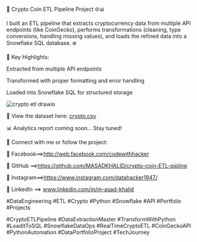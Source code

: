 🚀 Crypto Coin ETL Pipeline Project 🌐📊

I built an ETL pipeline that extracts cryptocurrency data from multiple API endpoints (like CoinGecko), performs transformations (cleaning, type conversions, handling missing values), and loads the refined data into a Snowflake SQL database. ❄️

🔧 Key Highlights:

Extracted from multiple API endpoints

Transformed with proper formatting and error handling

Loaded into Snowflake SQL for structured storage


![crypto etl drawio](https://github.com/user-attachments/assets/b803efb2-6dea-4fcd-bfde-5bc65f94d4fe)

📂 View the dataset here: 
[crypto.csv](https://github.com/user-attachments/files/19835917/crypto.csv)

 📊 Analytics report coming soon... Stay tuned!

🔗 Connect with me or follow the project:

📘 Facebook==>http://web.facebook.com/codewithhacker

🐙 GitHub ==>https://github.com/MASADKHALID/crypto-coin-ETL-pipline

📸 Instagram==>https://www.instagram.com/datahacker1947/

💼 LinkedIn ==> www.linkedin.com/in/m-asad-khalid

#DataEngineering #ETL #Crypto #Python #Snowflake #API #Portfolio #Projects

#CryptoETLPipeline #DataExtractionMaster #TransformWithPython #LoadItToSQL #SnowflakeDataOps #RealTimeCryptoETL #CoinGeckoAPI #PythonAutomation #DataPortfolioProject #TechJourney
